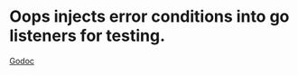 # Oops injects error conditions into go listeners for testing.

[Godoc](https://pkg.go.dev/github.com/slcjordan/oops)
